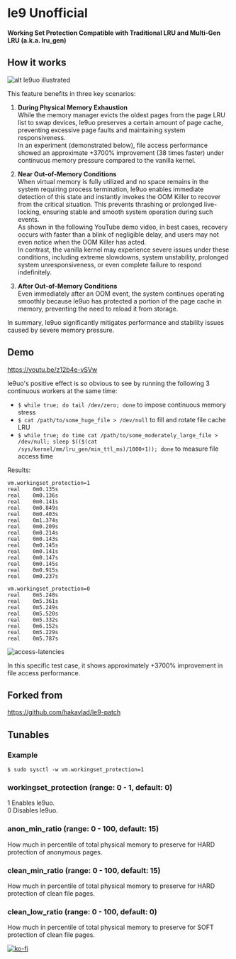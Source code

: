 # le9 Unofficial

**Working Set Protection Compatible with Traditional LRU and Multi-Gen LRU (a.k.a. lru_gen)**  

## How it works

![alt le9uo illustrated](https://raw.githubusercontent.com/firelzrd/le9uo/main/le9uo-illustrated.png)

This feature benefits in three key scenarios:  

1. **During Physical Memory Exhaustion**  
   While the memory manager evicts the oldest pages from the page LRU list to swap devices, le9uo preserves a certain amount of page cache, preventing excessive page faults and maintaining system responsiveness.  
   In an experiment (demonstrated below), file access performance showed an approximate +3700% improvement (38 times faster) under continuous memory pressure compared to the vanilla kernel.

2. **Near Out-of-Memory Conditions**  
   When virtual memory is fully utilized and no space remains in the system requiring process termination, le9uo enables immediate detection of this state and instantly invokes the OOM Killer to recover from the critical situation. This prevents thrashing or prolonged live-locking, ensuring stable and smooth system operation during such events.  
   As shown in the following YouTube demo video, in best cases, recovery occurs with faster than a blink of negligible delay, and users may not even notice when the OOM Killer has acted.  
   In contrast, the vanilla kernel may experience severe issues under these conditions, including extreme slowdowns, system unstability, prolonged system unresponsiveness, or even complete failure to respond indefinitely.

3. **After Out-of-Memory Conditions**  
   Even immediately after an OOM event, the system continues operating smoothly because le9uo has protected a portion of the page cache in memory, preventing the need to reload it from storage.  

In summary, le9uo significantly mitigates performance and stability issues caused by severe memory pressure.

## Demo

https://youtu.be/z12b4e-vSVw

le9uo's positive effect is so obvious to see by running the following 3 continuous workers at the same time:
- `$ while true; do tail /dev/zero; done` to impose continuous memory stress
- `$ cat /path/to/some_huge_file > /dev/null` to fill and rotate file cache LRU
- `$ while true; do time cat /path/to/some_moderately_large_file > /dev/null; sleep $(($(cat /sys/kernel/mm/lru_gen/min_ttl_ms)/1000+1)); done` to measure file access time

Results:
```
vm.workingset_protection=1
real	0m0.135s
real	0m0.136s
real	0m0.141s
real	0m0.849s
real	0m0.403s
real	0m1.374s
real	0m0.209s
real	0m0.214s
real	0m0.143s
real	0m0.145s
real	0m0.141s
real	0m0.147s
real	0m0.145s
real	0m0.915s
real	0m0.237s

vm.workingset_protection=0
real	0m5.248s
real	0m5.361s
real	0m5.249s
real	0m5.520s
real	0m5.332s
real	0m6.152s
real	0m5.229s
real	0m5.787s
```
![access-latencies](https://github.com/user-attachments/assets/69f5d9e2-43f4-4024-9c7d-44a3165ca80c)

In this specific test case, it shows approximately +3700% improvement in file access performance.

## Forked from

https://github.com/hakavlad/le9-patch

## Tunables

### Example
`$ sudo sysctl -w vm.workingset_protection=1`

### workingset_protection (range: 0 - 1, default: 0)

1 Enables le9uo.  
0 Disables le9uo.

### anon_min_ratio (range: 0 - 100, default: 15)

How much in percentile of total physical memory to preserve for HARD protection of anonymous pages.

### clean_min_ratio (range: 0 - 100, default: 15)

How much in percentile of total physical memory to preserve for HARD protection of clean file pages.

### clean_low_ratio (range: 0 - 100, default: 0)

How much in percentile of total physical memory to preserve for SOFT protection of clean file pages.

[![ko-fi](https://ko-fi.com/img/githubbutton_sm.svg)](https://ko-fi.com/Y8Y5NHO2I)

